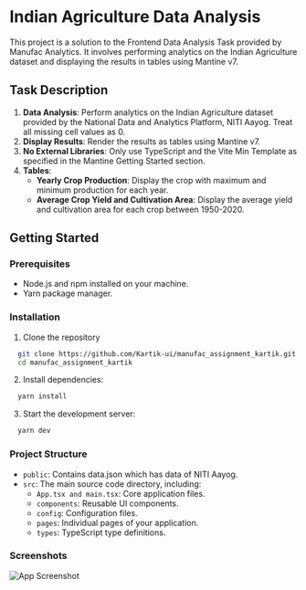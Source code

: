 # Indian Agriculture Data Analysis

This project is a solution to the Frontend Data Analysis Task provided by Manufac Analytics. It involves performing analytics on the Indian Agriculture dataset and displaying the results in tables using Mantine v7.

## Task Description

1. **Data Analysis**: Perform analytics on the Indian Agriculture dataset provided by the National Data and Analytics Platform, NITI Aayog. Treat all missing cell values as 0.
2. **Display Results**: Render the results as tables using Mantine v7.
3. **No External Libraries**: Only use TypeScript and the Vite Min Template as specified in the Mantine Getting Started section.
4. **Tables**:
   - **Yearly Crop Production**: Display the crop with maximum and minimum production for each year.
   - **Average Crop Yield and Cultivation Area**: Display the average yield and cultivation area for each crop between 1950-2020.

## Getting Started

### Prerequisites

- Node.js and npm installed on your machine.
- Yarn package manager.

### Installation

1. Clone the repository

```bash
  git clone https://github.com/Kartik-ui/manufac_assignment_kartik.git
  cd manufac_assignment_kartik
```

2. Install dependencies:

```bash
  yarn install
```

3. Start the development server:

```bash
  yarn dev
```

### Project Structure

* `public`: Contains data.json which has data of NITI Aayog.
* `src`: The main source code directory, including:
   - `App.tsx and main.tsx`: Core application files.
   - `components`: Reusable UI components.
   - `config`: Configuration files.
   - `pages`: Individual pages of your application.
   - `types`: TypeScript type definitions.

### Screenshots

![App Screenshot](https://github.com/user-attachments/assets/ae3cf42d-7e15-4b9c-8c3d-96180c797036)

